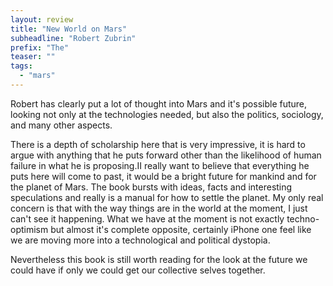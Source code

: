 ```yaml
---
layout: review
title: "New World on Mars"
subheadline: "Robert Zubrin"
prefix: "The"
teaser: ""
tags:
  - "mars"
---
```


Robert has clearly put a lot of thought into Mars and it's possible future,
looking not only at the technologies needed, but also the politics, sociology, and many other aspects.

There is a depth of scholarship here that is very impressive, it is hard to
argue with anything that he puts forward other than the likelihood of human
failure in what he is proposing.II really want to believe that everything he
puts here will come to past, it would be a bright future for mankind and for
the planet of Mars. The book bursts with ideas, facts and interesting
speculations and really is a manual for how to settle the planet. My only real
concern is that with the way things are in the world at the moment, I just
can't see it happening. What we have at the moment is not exactly techno-
optimism but almost it's complete opposite, certainly iPhone one feel like we
are moving more into a technological and political dystopia. 

Nevertheless this
book is still worth reading for the look at the future we could have if only we
could get our collective selves together.